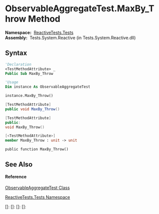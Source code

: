 # ObservableAggregateTest.MaxBy\_Throw Method

**Namespace:**  [ReactiveTests.Tests](ReactiveTests.Tests\ReactiveTests.Tests.md)  
**Assembly:**  Tests.System.Reactive (in Tests.System.Reactive.dll)

## Syntax

```vb
'Declaration
<TestMethodAttribute> _
Public Sub MaxBy_Throw
```

```vb
'Usage
Dim instance As ObservableAggregateTest

instance.MaxBy_Throw()
```

```csharp
[TestMethodAttribute]
public void MaxBy_Throw()
```

```c++
[TestMethodAttribute]
public:
void MaxBy_Throw()
```

```fsharp
[<TestMethodAttribute>]
member MaxBy_Throw : unit -> unit 
```

```jscript
public function MaxBy_Throw()
```

## See Also

#### Reference

[ObservableAggregateTest Class](ObservableAggregateTest\ObservableAggregateTest.md)

[ReactiveTests.Tests Namespace](ReactiveTests.Tests\ReactiveTests.Tests.md)

[]: 
[]: 
[]: 
[]: 